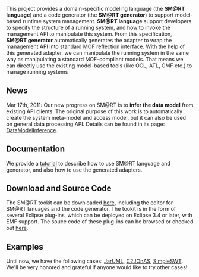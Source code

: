 This project provides a domain-specific modeling language (the **SM@RT language**) and a code generator (the **SM@RT generator**) to support model-based runtime system management.
**SM@RT language** support developers to specify the structure of a running system, and how to invoke the management API to manipulate this system. From this specification, **SM@RT generator** automatically generates the adapter to wrap the management API into standard MOF reflection interface. With the help of this generated adapter, we can manipulate the running system in the same way as manipulating a standard MOF-compliant models. That means we can directly use the existing model-based tools (like OCL, ATL, GMF etc.) to manage running systems

## News ##

Mar 17th, 2011: Our new progress on SM@RT is to **infer the data model** from existing API clients. The original purpose of this work is to automatically create the system meta-model and access model, but it can also be used on general data processing API. Details can be found in its page: [DataModelInference](DataModelInference.md).

## Documentation ##

We provide a [tutorial](http://smatrt.googlecode.com/files/tutorial%20-%20smart.pdf) to describe how to use SM@RT language and generator, and also how to use the generated adapters.

## Download and Source Code ##

The SM@RT tookit can be downloaded [here](http://smatrt.googlecode.com/files/smatrt.zip), including the editor for SM@RT lanuages and the code generator. The tookit is in the form of several Eclipse plug-ins, which can be deployed on Eclipse 3.4 or later, with EMF support.
The souce code of these plug-ins can be browsed or checked out [here](http://code.google.com/p/smatrt/source/checkout).

## Examples ##

Until now, we have the following cases: [JarUML](JarUML.md), [C2JOnAS](C2JOnAS.md), [SimpleSWT](SimpleSWT.md). We'll be very honored and grateful if anyone would like to try other cases!